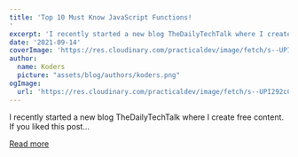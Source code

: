 ```yaml
---
title: 'Top 10 Must Know JavaScript Functions!
'
excerpt: 'I recently started a new blog TheDailyTechTalk where I create free content. If you liked this post...'
date: '2021-09-14'
coverImage: 'https://res.cloudinary.com/practicaldev/image/fetch/s--UPI292cC--/c_imagga_scale,f_auto,fl_progressive,h_420,q_auto,w_1000/https://dev-to-uploads.s3.amazonaws.com/uploads/articles/r9s3d94nhug8f3amqn7t.jpg'
author:
  name: Koders
  picture: "assets/blog/authors/koders.png"
ogImage:
  url: 'https://res.cloudinary.com/practicaldev/image/fetch/s--UPI292cC--/c_imagga_scale,f_auto,fl_progressive,h_420,q_auto,w_1000/https://dev-to-uploads.s3.amazonaws.com/uploads/articles/r9s3d94nhug8f3amqn7t.jpg'
---
```


I recently started a new blog TheDailyTechTalk where I create free content. If you liked this post...

[Read more](https://dev.to/thedailytechtalk/top-10-must-know-javascript-functions-1dm9)
